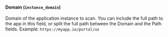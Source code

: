 #### Domain (`instance_domain`)
Domain of the application instance to scan. You can include the full path to the app in this field, or split the full path between the Domain and the Path fields. Example: `https://myapp.io/portal/us`
